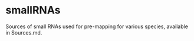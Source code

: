 # smallRNAs
Sources of small RNAs used for pre-mapping for various species, available in Sources.md.
